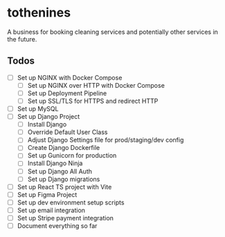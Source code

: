 # tothenines
A business for booking cleaning services and potentially other services in the future.


## Todos

- [ ] Set up NGINX with Docker Compose
    - [ ] Set up NGINX over HTTP with Docker Compose
    - [ ] Set up Deployment Pipeline
    - [ ] Set up SSL/TLS for HTTPS and redirect HTTP
- [ ] Set up MySQL
- [ ] Set up Django Project
    - [ ] Install Django
    - [ ] Override Default User Class
    - [ ] Adjust Django Settings file for prod/staging/dev config
    - [ ] Create Django Dockerfile
    - [ ] Set up Gunicorn for production
    - [ ] Install Django Ninja
    - [ ] Set up Django All Auth
    - [ ] Set up Django migrations
- [ ] Set up React TS project with Vite
- [ ] Set up Figma Project
- [ ] Set up dev environment setup scripts
- [ ] Set up email integration
- [ ] Set up Stripe payment integration
- [ ] Document everything so far
